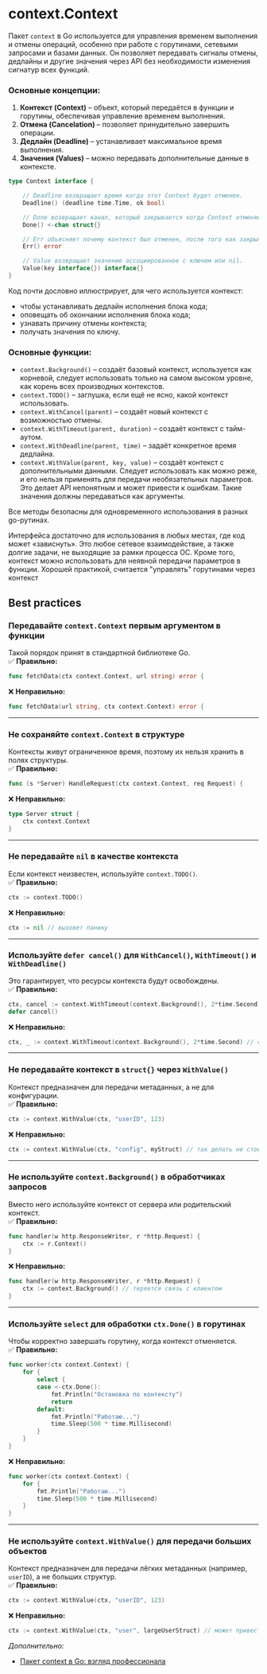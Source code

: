 # context.Context

Пакет `context` в Go используется для управления временем выполнения и отмены операций, особенно при работе с горутинами, сетевыми запросами и базами данных. Он позволяет передавать сигналы отмены, дедлайны и другие значения через API без необходимости изменения сигнатур всех функций.

### Основные концепции:

1. **Контекст (Context)** – объект, который передаётся в функции и горутины, обеспечивая управление временем выполнения.
2. **Отмена (Cancelation)** – позволяет принудительно завершить операции.
3. **Дедлайн (Deadline)** – устанавливает максимальное время выполнения.
4. **Значения (Values)** – можно передавать дополнительные данные в контексте.

```go
type Context interface {

    // Deadline возвращает время когда этот Context будет отменен.
    Deadline() (deadline time.Time, ok bool)

    // Done возвращает канал, который закрывается когда Context отменяется
    Done() <-chan struct{}

    // Err объясняет почему контекст был отменен, после того как закрылся канал Done.
    Err() error

    // Value возвращает значение ассоциированное с ключем или nil.
    Value(key interface{}) interface{}
}
```

Код почти дословно иллюстрирует, для чего используется контекст:

* чтобы устанавливать дедлайн исполнения блока кода;
* оповещать об окончании исполнения блока кода;
* узнавать причину отмены контекста;
* получать значения по ключу.

### Основные функции:

- `context.Background()` – создаёт базовый контекст, используется как корневой, следует использовать только на самом высоком уровне, как корень всех производных контекстов.
- `context.TODO()` – заглушка, если ещё не ясно, какой контекст использовать.
- `context.WithCancel(parent)` – создаёт новый контекст с возможностью отмены.
- `context.WithTimeout(parent, duration)` – создаёт контекст с тайм-аутом.
- `context.WithDeadline(parent, time)` – задаёт конкретное время дедлайна.
- `context.WithValue(parent, key, value)` – создаёт контекст с дополнительными данными. Следует использовать как можно реже, и его нельзя применять для передачи необязательных параметров. Это делает API непонятным и может привести к ошибкам. Такие значения должны передаваться как аргументы.

Все методы безопасны для одновременного использования в разных go-рутинах.

Интерфейса достаточно для использования в любых местах, где код может «зависнуть». Это любое сетевое взаимодействие, а также долгие задачи, не выходящие за рамки процесса ОС. Кроме того, контекст можно использовать для неявной передачи параметров в функции. Хорошей практикой, считается "управлять" горутинами через контекст

## Best practices



### **Передавайте `context.Context` первым аргументом в функции**

Такой порядок принят в стандартной библиотеке Go.  
✅ **Правильно:**

```go
func fetchData(ctx context.Context, url string) error {
```

❌ **Неправильно:**

```go
func fetchData(url string, ctx context.Context) error {
```

---

### **Не сохраняйте `context.Context` в структуре**

Контексты живут ограниченное время, поэтому их нельзя хранить в полях структуры.  
✅ **Правильно:**

```go
func (s *Server) HandleRequest(ctx context.Context, req Request) {
```

❌ **Неправильно:**

```go
type Server struct {
    ctx context.Context
}
```

---

### **Не передавайте `nil` в качестве контекста**

Если контекст неизвестен, используйте `context.TODO()`.  
✅ **Правильно:**

```go
ctx := context.TODO()
```

❌ **Неправильно:**

```go
ctx := nil // вызовет панику
```

---

### **Используйте `defer cancel()` для `WithCancel()`, `WithTimeout()` и `WithDeadline()`**

Это гарантирует, что ресурсы контекста будут освобождены.  
✅ **Правильно:**

```go
ctx, cancel := context.WithTimeout(context.Background(), 2*time.Second)
defer cancel()
```

❌ **Неправильно:**

```go
ctx, _ := context.WithTimeout(context.Background(), 2*time.Second) // cancel() никогда не вызывается
```

---

### **Не передавайте контекст в `struct{}` через `WithValue()`**

Контекст предназначен для передачи метаданных, а не для конфигурации.  
✅ **Правильно:**

```go
ctx := context.WithValue(ctx, "userID", 123)
```

❌ **Неправильно:**

```go
ctx := context.WithValue(ctx, "config", myStruct) // так делать не стоит
```

---

### **Не используйте `context.Background()` в обработчиках запросов**

Вместо него используйте контекст от сервера или родительский контекст.  
✅ **Правильно:**

```go
func handler(w http.ResponseWriter, r *http.Request) {
    ctx := r.Context()
}
```

❌ **Неправильно:**

```go
func handler(w http.ResponseWriter, r *http.Request) {
    ctx := context.Background() // теряется связь с клиентом
}
```

---

### **Используйте `select` для обработки `ctx.Done()` в горутинах**

Чтобы корректно завершать горутину, когда контекст отменяется.  
✅ **Правильно:**

```go
func worker(ctx context.Context) {
    for {
        select {
        case <-ctx.Done():
            fmt.Println("Остановка по контексту")
            return
        default:
            fmt.Println("Работаю...")
            time.Sleep(500 * time.Millisecond)
        }
    }
}
```

❌ **Неправильно:**

```go
func worker(ctx context.Context) {
    for {
        fmt.Println("Работаю...")
        time.Sleep(500 * time.Millisecond)
    }
}
```

---

### **Не используйте `context.WithValue()` для передачи больших объектов**

Контекст предназначен для передачи лёгких метаданных (например, `userID`), а не больших структур.  
✅ **Правильно:**

```go
ctx := context.WithValue(ctx, "userID", 123)
```

❌ **Неправильно:**

```go
ctx := context.WithValue(ctx, "user", largeUserStruct) // может привести к утечкам памяти
```

*Дополнительно:*

- [Пакет context в Go: взгляд профессионала](https://habr.com/ru/companies/pt/articles/764850/)